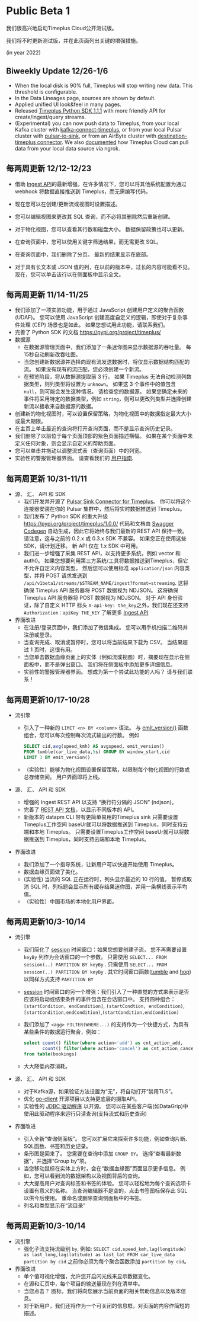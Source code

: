 

# Public Beta 1

我们很高兴地启动Timeplus Cloud公开测试版。

我们将不时更新测试版，并在此页面列出关键的增强措施。

(in year 2022)

## Biweekly Update 12/26-1/6

* When the local disk is 90% full, Timeplus will stop writing new data. This threshold is configurable.
* In the Data Lineages page, sources are shown by default.
* Applied unified UI look&feel in many pages.
* Released [Timeplus Python SDK 1.1.1](https://pypi.org/project/timeplus/1.1.1/) with more friendly API for create/ingest/query streams.
* (Experimental) you can now push data to Timeplus, from your local Kafka cluster with [kafka-connect-timeplus](https://github.com/timeplus-io/kafka-connect-timeplus), or from your local Pulsar cluster with [pulsar-io-sink](https://github.com/timeplus-io/pulsar-io-sink), or from an AirByte cluster with [destination-timeplus connector](https://github.com/timeplus-io/airbyte/tree/feature/timeplus-destination/airbyte-integrations/connectors/destination-timeplus). We also [documented](https://www.timeplus.com/post/timeplus-cloud-with-ngrok) how Timeplus Cloud can pull data from your local data source via ngrok.

## 每两周更新 12/12-12/23

* 借助 [Ingest API](https://docs.timeplus.com/zh/docs/ingest-api)的最新增强，在许多情况下，您可以将其他系统配置为通过 webhook 将数据直接推送到 Timeplus，而无需编写代码。
* 现在您可以在创建/更新流或视图时设置描述。
* 您可以编辑视图来更改其 SQL 查询，而不必将其删除然后重新创建。
* 对于物化视图，您可以查看其行数和磁盘大小。 数据保留政策也可以更新。
* 在查询页面中，您可以使用关键字筛选结果，而无需更改 SQL。

* 在查询页面中，我们删除了分页。 最新的结果显示在底部。
* 对于具有长文本或 JSON 值的列，在以前的版本中，过长的内容可能看不见。 现在，您可以单击该行以在侧面板中显示全文。

## 每两周更新 11/14-11/25

* 我们添加了一项实验功能，用于通过 JavaScript 创建用户定义的聚合函数 (UDAF)。 您可以使用 JavaScript 创建高度自定义的逻辑，即使对于复杂事件处理 (CEP) 场景也是如此。 如果您想试用此功能，请联系我们。
* 完善了 Python SDK 的文档 https://pypi.org/project/timeplus/
* 数据源
  * 在数据源管理页面中，我们添加了一条迷你图来显示数据源的吞吐量。 每15秒自动刷新改吞吐图。
  * 当您创建新数据源并选择向现有流发送数据时，将仅显示数据结构匹配的流。 如果没有现有的流匹配，您必须创建一个新流。
  * 在预览阶段，将从数据源提取前 3 行。 如果 Timeplus 无法自动检测列数据类型，则列类型将设置为 `unknown`。 如果这 3 个事件中的值包含 `null`，则可能会发生这种情况。 请检查您的数据源。 如果您确定未来的事件将采用特定的数据类型，例如 `string`，则可以更改列类型并选择创建新流以接收来自数据源的数据。
* 创建新的物化视图时，可以设置保留策略，为物化视图中的数据指定最大大小或最大期限。
* 在主页上单击最近的查询将打开查询页面，而不是显示查询历史记录。
* 我们删除了以前位于每个页面顶部的紫色页面描述横幅。 如果在某个页面中未定义任何对象，则会显示自定义的帮助页面。
* 您可以单击并拖动以调整流式表（查询页面）中的列宽。
* 实验性的警报管理器界面。 请查看我们的 [用户指南](alert).

## 每两周更新 10/31-11/11

* 源、 汇、 API 和 SDK
  * 我们开发并开源了 [Pulsar Sink Connector for Timeplus](https://github.com/timeplus-io/pulsar-io-sink)。 你可以将这个连接器安装在你的 Pulsar 集群中，然后将实时数据推送到 Timeplus。
  * 我们发布了 Python SDK 的重大升级 https://pypi.org/project/timeplus/1.0.0/ 代码和文档由 [Swagger Codegen](https://github.com/swagger-api/swagger-codegen) 自动生成，因此它将始终与我们最新的 REST API 保持一致。 请注意，这与之前的 0.2.x 或 0.3.x SDK 不兼容。 如果您正在使用这些 SDK，请计划迁移。 新 API 仅在 1.x SDK 中可用。
  * 我们进一步增强了采集 REST API，以支持更多系统，例如 vector 和 auth0。 如果您想要利用第三方系统/工具将数据推送到Timeplus，但它不允许自定义内容类型， 然后您可以使用标准 `application/json` 内容类型，并将 POST 请求发送到 `/api/v1beta1/streams/$STREAM_NAME/ingest?format=streaming`. 这将确保 Timeplus API 服务器将 POST 数据视为 NDJSON。 这将确保 Timeplus API 服务器将 POST 数据视为 NDJSON。 对于 API 身份验证，除了自定义 HTTP 标头 `X-api-key: the_key`之外，我们现在还支持 `Authorization：apiKey THE_KEY` 了解更多 [Ingest API](ingest-api)
* 界面改进
  * 在注册/登录页面中，我们添加了微信集成。 您可以用手机扫描二维码并注册或登录。
  * 当查询完成、取消或暂停时，您可以将当前结果下载为 CSV。 当结果超过 1 页时，这很有用。
  * 当您单击数据血缘页面上的实体（例如流或视图）时，摘要现在显示在侧面板中，而不是弹出窗口。 我们将在侧面板中添加更多详细信息。
  * 实验性的警报管理器界面。 想成为第一个尝试此功能的人吗？ 请与我们联系！

## 每两周更新10/17-10/28

* 流引擎

  * 引入了一种新的 `LIMIT <n> BY <column>` 语法。 与 [emit_version()](functions#emit_version) 函数组合，您可以每次控制每次流式输出的行数。 例如

    ```sql
    SELECT cid,avg(speed_kmh) AS avgspeed, emit_version() 
    FROM tumble(car_live_data,5s) GROUP BY window_start,cid 
    LIMIT 3 BY emit_version()
    ```

  * （实验性）能够为物化视图设置保留策略，以限制每个物化视图的行数或总存储空间。 用户界面即将上线。

* 源、 汇、 API 和 SDK

  * 增强的 Ingest REST API 以支持 “换行符分隔的 JSON” (ndjson)。
  * 完善了 [REST API 文档](https://docs.timeplus.com/rest)，以显示不同版本的 API。
  * 新版本的 datapm CLI 带有更简单易用的Timeplus sink 只需要设置Timeplus工作空间 baseUr就可以将数据推送到 Timeplus，同时支持云端和本地 Timeplus。 只需要设置Timeplus工作空间 baseUr就可以将数据推送到 Timeplus，同时支持云端和本地 Timeplus。

* 界面改进

  * 我们添加了一个指导系统，让新用户可以快速开始使用 Timeplus。
  * 数据血缘页面做了美化。
  * (实验性) 当流的 SQL 正在运行时，列头显示最近的 10 行的值。 暂停或取消 SQL 时，列标题会显示所有缓存结果迷你图，并用一条横线表示平均值。
  * （实验性）中国市场的本地化用户界面。



## 每两周更新10/3-10/14

* 流引擎

  * 我们简化了 [session](functions#session) 时间窗口：如果您想要创建子流， 您不再需要设置 `keyBy` 列作为会话窗口的一个参数。 只需使用 `SELECT... FROM session(..) PARTITION BY keyBy` . 只需使用 `SELECT... FROM session(..) PARTITION BY keyBy` . 其它时间窗口函数([tumble](functions#tumble) and [hop](functions#hop)) 以同样方式支持 `PARTITION BY`

  * [session](functions#session) 时间窗口的另一个增强：我们引入了一种直觉的方式来表示是否应该将启动或结束条件的事件包含在会话窗口中。 支持四种组合： `[startCondition, endCondition]`, `(startCondtion, endCondition)`, `[startCondition,endCondition)`,`(startCondition,endCondition)`

  * 我们添加了 `<agg> FILTER(WHERE...)` 的支持作为一个快捷方式，为具有某些条件的数据运行聚合，例如：

    ```sql
    select count() filter(where action='add') as cnt_action_add,
           count() filter(where action='cancel') as cnt_action_cancel 
    from table(bookings)
    ```

  * 大大降低内存消耗。

* 源、 汇、 API 和 SDK

  * 对于Kafka源，如果验证方法设置为“无”，将自动打开“禁用TLS”。
  * 优化 [go-client](https://github.com/timeplus-io/go-client) 开源项目以支持更底层的摄取API。
  * 实验性的 [JDBC 驱动程序](https://github.com/timeplus-io/java-demo/tree/main/src/main/java/com/timeplus/jdbc) 以开源。 您可以在某些客户端(如DataGrip)中使用此驱动程序来运行只读查询(支持流式和历史查询)

* 界面改进

  * 引入全新“查询侧面板”。 您可以扩展它来探索许多功能，例如查询片断、SQL函数、书签和历史记录。
  * 条形图是回来了。 您需要在查询中添加 `GROUP BY`。 选择“查看最新数据”，并选择“Group by”项。
  * 当您移动鼠标在实体上方时，会在“数据血缘图”页面显示更多信息。 例如，您可以看到流的数据架构以及视图背后的查询。
  * 大大提高用户对查询标签和书签的体验。 您可以轻松地为每个查询选项卡设置有意义的名称。 当查询编辑器不是空的，点击书签图标保存此 SQL 以供今后使用。 重命名或删除查询侧面板中的书签。
  * 列名和类型显示在“流目录”

## 每两周更新10/3-10/14

* 流引擎
  * 强化子流支持流级别 `by`, 例如: `SELECT cid,speed_kmh,lag(longitude) as last_long,lag(latitude) as last_lat FROM car_live_data partition by cid` 之前你必须为每个聚合函数添加 `partition by cid`。
* 界面改进
  * 单个值可视化增强，允许您开启闪光线来显示数据变化。
  * 在源和汇页中，每个项目的输送量现在列在清单中。
  * 当您点击？ 图标，我们将向您展示当前页面的相关帮助信息以及版本信息。
  * 对于新用户，我们还将作为一个可关闭的信息框，对页面的内容作简短的描述。